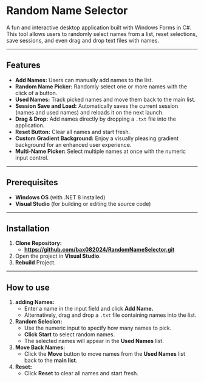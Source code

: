 # Random Name Selector

A fun and interactive desktop application built with Windows Forms in C#. 
This tool allows users to randomly select names from a list, reset selections, 
save sessions, and even drag and drop text files with names.

---

## Features
- **Add Names:** Users can manually add names to the list.
- **Random Name Picker:** Randomly select one or more names with the click of a button.
- **Used Names:** Track picked names and move them back to the main list.
- **Session Save and Load:** Automatically saves the current session (names and used names) and reloads it on the next launch.
- **Drag & Drop:** Add names directly by dropping a `.txt` file into the application.
- **Reset Button:** Clear all names and start fresh.
- **Custom Gradient Background:** Enjoy a visually pleasing gradient background for an enhanced user experience.
- **Multi-Name Picker:** Select multiple names at once with the numeric input control.

---

## Prerequisites
- **Windows OS** (with .NET 8 installed)
- **Visual Studio** (for building or editing the source code)

---

## Installation

1. **Clone Repository:**
	- **https://github.com/bax082024/RandomNameSelector.git**
2. Open the project in **Visual Studio**.
3. **Rebuild** Project.

---

## How to use 

1. **adding Names:**
	- Enter a name in the input field and click **Add Name.**
	- Alternatively, drag and drop a `.txt` file containing names into the list.
2. **Random Selecion:**
	- Use the numeric input to specify how many names to pick.
	- **Click Start** to select random names.
	- The selected names will appear in the **Used Names** list.
3. **Move Back Names:**
	- Click the **Move** button to move names from the **Used Names** list back to the **main list**.
4. **Reset:**
	- Click **Reset** to clear all names and start fresh.



